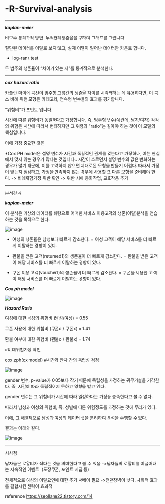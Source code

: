 # -R-Survival-analysis

__________

___kaplan-meier___

비모수 통계학적 방법. 누적한계생존율을 구하여 그래프를 그립니다.

절단된 데이터를 이탈로 보지 않고, 실제 이탈이 일어난 데이터만 카운트 합니다.

+ log-rank test

두 범주의 생존율이 “차이가 있는 지”를 통계적으로 분석한다. 

__________

___cox hazard ratio___

카플란 마이어 곡선이 범주형 그룹간의 생존율 차이를 시각화하는 데 유용하다면, 이 콕스 비례 위험 모형은 카테고리, 연속형 변수들의 효과를 평가합니다.

"위험비"가 포인트 입니다.

시간에 따른 위험비가 동일하다고 가정합니다. 즉, 범주형 변수(예컨데, 남자/여자) 각각의 위험은 시간에 따라서 변화하지만 그 위험의 "ratio"는 같아야 하는 것이 이 모델의 핵심입니다.

이에 가장 중요한 것은 

*Cox PH model은 설명 변수가 시간과 독립적인 관계를 갖는다고 가정하나, 이는 현실에서 맞지 않는 경우가 많다는 것입니다.. 시간이 흐르면서 설명 변수의 값은 변화하는 경우가 많기 때문에, 이를 고려하지 않으면 제대로된 모형을 만들기 어렵다. 따라서 가정이 맞는지 점검하고, 가정을 만족하지 않는 경우에 사용할 또 다른 모형을 준비해야 한다.
-> 비례위험가정 위반 확인 -> 위반 시에 층화작업, 교호작용 추가

__________
분석결과

___kaplan-meier___


이 분석은 가상의 데이터를 바탕으로 어떠한 서비스 이용고객의 생존(이탈)분석을 연습하는 것을 목적으로 한다.

![image](https://user-images.githubusercontent.com/121419113/218311919-3c224fef-49e1-44a2-83bd-9d2610350548.png)

- 여성의 생존율은 남성보다 빠르게 감소한다. = 여성 고객이 해당 서비스를 더 빠르게 이탈하는 경향이 있다.

- 환불을 받은 고객(returned1)의 생존율이 더 빠르게 감소한다. = 환불을 받은 고객이 해당 서비스를 더 빠르게 이탈하는 경향이 있다.

- 쿠폰 이용 고객(voucher1)의 생존율이 더 빠르게 감소한다. = 쿠폰을 이용한 고객이 해당 서비스를 더 빠르게 이탈하는 경향이 있다.



___Cox ph model___

![image](https://user-images.githubusercontent.com/121419113/218312254-083bb856-a31a-4d97-af7b-aca40828ff71.png)



___Hazard Ratio___

여성에 대한 남성의 위험비 (남성/여성) = 0.55

쿠폰 사용에 대한 위험비 (쿠폰o / 쿠폰x) = 1.41

환불 여부에 대한 위험비 (환불o / 환불x) = 1.74



#비례위험가정 확인

cox.zph(cx.model) #시간과 잔차 간의 독립성 검정

![image](https://user-images.githubusercontent.com/121419113/218312317-769351df-a12a-443a-935a-878c84907054.png)

gender 변수, p-value가 0.05보다 작기 때문에 독립성을 가정하는 귀무가설을 기각한다. 즉, 시간에 따라 독립적이지 못하고 영향을 받고 있다.

gender 변수는 그 위험비가 시간에 따라 일정하다는 가정을 충족한다고 볼 수 없다.

따라서 남성과 여성의 위험비, 즉, 성별에 따른 위험정도를 추정하는 것에 무리가 있다.

이에, 그 해결책으로 남성과 여성의 데이터 셋을 분리하여 분석을 수행할 수 있다.

결과는 아래와 같다.

![image](https://user-images.githubusercontent.com/121419113/218312455-bb44a93f-2b68-4039-8ddc-ec7a9faa169c.png)
__________


시사점

남자들은 로얄티가 적다는 것을 의미한다고 볼 수 있음
->남자들의 로얄티를 이끌어내는 지속적인 이벤트 
(도장쿠폰, 포인트 지급 등)

전체적으로 여성의 이탈요인에 대한 추가 서베이 필요
->전환장벽이 낮다. 사회적 효과를 결합시킨 전략이 효과적


reference
https://seollane22.tistory.com/14
